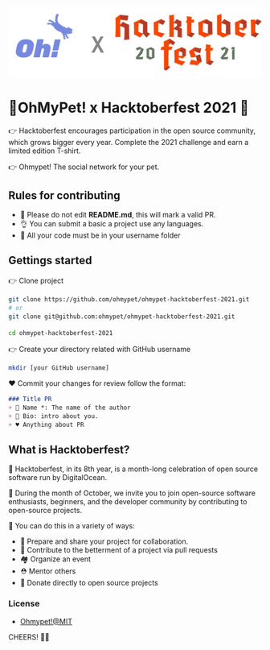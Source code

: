 ![logo](./assets/logo.png)

# 🌟OhMyPet! x Hacktoberfest 2021 🌟

👉 Hacktoberfest encourages participation in the open source community, which grows bigger every year. Complete the 2021 challenge and earn a limited edition T-shirt.

👉 Ohmypet! The social network for your pet.

## Rules for contributing

+ 🛑 Please do not edit **README.md**, this will mark a valid PR.
+ 👌 You can submit a basic a project use any languages.
+ 🌟 All your code must be in your username folder

## Gettings started

👉 Clone project

```bash
git clone https://github.com/ohmypet/ohmypet-hacktoberfest-2021.git
# or
git clone git@github.com:ohmypet/ohmypet-hacktoberfest-2021.git

cd ohmypet-hacktoberfest-2021
```

👉 Create your directory related with GitHub username

```bash
mkdir [your GitHub username]
```

♥ Commit your changes for review follow the format:

```md
### Title PR
+ 🍅 Name *: The name of the author
+ 🍄 Bio: intro about you.
+ ♥ Anything about PR
```

## What is Hacktoberfest?

🍉 Hacktoberfest, in its 8th year, is a month-long celebration of open source software run by DigitalOcean.

🍎 During the month of October, we invite you to join open-source software enthusiasts, beginners, and the developer community by contributing to open-source projects.

🥰 You can do this in a variety of ways:

+ 🥐 Prepare and share your project for collaboration.
+ 🌙 Contribute to the betterment of a project via pull requests
+ 🏘 Organize an event
+ ⛑ Mentor others
+ 🤑 Donate directly to open source projects

### License

+ [Ohmypet!@MIT](./LICENSE)

CHEERS! 🍻🥂
